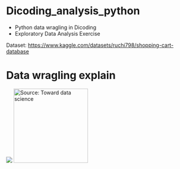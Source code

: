 # Dicoding_analysis_python
- Python data wragling in Dicoding
- Exploratory Data Analysis Exercise

Dataset: https://www.kaggle.com/datasets/ruchi798/shopping-cart-database

# Data wragling explain
![](https://miro.medium.com/v2/resize:fit:1400/1*y1WLF1Y7b7n6jCy7gOixBA.png)
<img src="https://miro.medium.com/v2/resize:fit:1400/1*y1WLF1Y7b7n6jCy7gOixBA.png" alt="Source: Toward data science" width="200"/>
